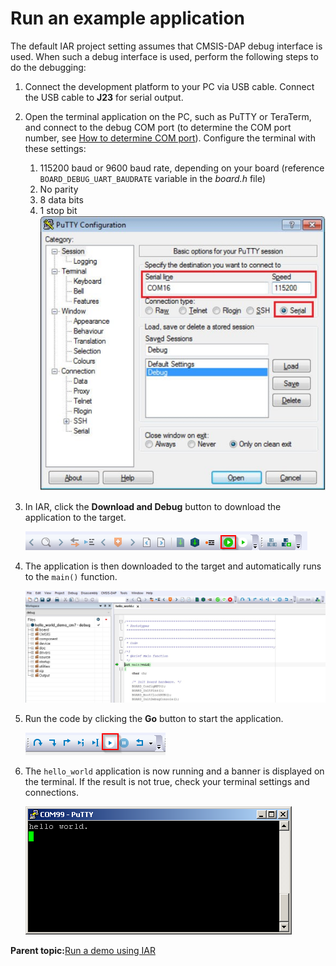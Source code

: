 # Run an example application

The default IAR project setting assumes that CMSIS-DAP debug interface is used. When such a debug interface is used, perform the following steps to do the debugging:

1.  Connect the development platform to your PC via USB cable. Connect the USB cable to **J23** for serial output.
2.  Open the terminal application on the PC, such as PuTTY or TeraTerm, and connect to the debug COM port \(to determine the COM port number, see [How to determine COM port](how_to_determine_com_port.md)\). Configure the terminal with these settings:

    1.  115200 baud or 9600 baud rate, depending on your board \(reference `BOARD_DEBUG_UART_BAUDRATE` variable in the *board.h* file\)
    2.  No parity
    3.  8 data bits
    4.  1 stop bit
    ![](../images/iar_terminal_putty_configuration.png "Terminal (PuTTY) configuration")

3.  In IAR, click the **Download and Debug** button to download the application to the target.

    ![](../images/iar_download_and_debug_button.png "Download and Debug button")

4.  The application is then downloaded to the target and automatically runs to the `main()` function.

    ![](../images/iar_stop_at_main.png "Stop at main() when running debugging")

5.  Run the code by clicking the **Go** button to start the application.

    ![](../images/iar_go_button.png "Go button")

6.  The `hello_world` application is now running and a banner is displayed on the terminal. If the result is not true, check your terminal settings and connections.

    ![](../images/iar_text_display_of_hello_world.png "Text display of the hello_world demo")


**Parent topic:**[Run a demo using IAR](../topics/run_a_demo_using_iar.md)

